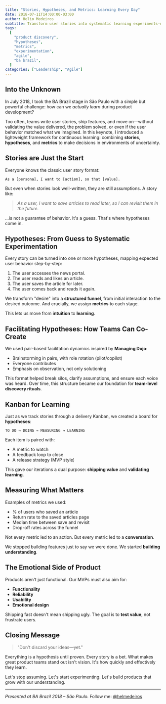 ```yaml
---
title: "Stories, Hypotheses, and Metrics: Learning Every Day"
date: 2018-07-11T14:00:00-03:00
author: Helio Medeiros
subtitle: Transform user stories into systematic learning experiments—using hypotheses, metrics, and structured funnels to validate assumptions and build products that grow with understanding
tags:
  [
    "product discovery",
    "hypotheses",
    "metrics",
    "experimentation",
    "agile",
    "ba brazil",
  ]
categories: ["Leadership", "Agile"]
---
```


## Into the Unknown

In July 2018, I took the BA Brazil stage in São Paulo with a simple but powerful challenge: how can we _actually learn_ during product development?

Too often, teams write user stories, ship features, and move on—without validating the value delivered, the problem solved, or even if the user behavior matched what we imagined. In this keynote, I introduced a lightweight framework for continuous learning: combining **stories**, **hypotheses**, and **metrics** to make decisions in environments of uncertainty.

## Stories are Just the Start

Everyone knows the classic user story format:

```text
As a [persona], I want to [action], so that [value].
```

But even when stories look well-written, they are still assumptions. A story like:

> _As a user, I want to save articles to read later, so I can revisit them in the future._

...is not a guarantee of behavior. It's a guess. That's where hypotheses come in.

## Hypotheses: From Guess to Systematic Experimentation

Every story can be turned into one or more hypotheses, mapping expected user behavior step-by-step:

1. The user accesses the news portal.
2. The user reads and likes an article.
3. The user saves the article for later.
4. The user comes back and reads it again.

We transform "desire" into a **structured funnel**, from initial interaction to the desired outcome. And crucially, we assign **metrics** to each stage.

This lets us move from **intuition** to **learning**.

## Facilitating Hypotheses: How Teams Can Co-Create

We used pair-based facilitation dynamics inspired by **Managing Dojo**:

- Brainstorming in pairs, with role rotation (pilot/copilot)
- Everyone contributes
- Emphasis on observation, not only solutioning

This format helped break silos, clarify assumptions, and ensure each voice was heard. Over time, this structure became our foundation for **team-level discovery rituals**.

## Kanban for Learning

Just as we track stories through a delivery Kanban, we created a board for **hypotheses**:

```
TO DO → DOING → MEASURING → LEARNING
```

Each item is paired with:

- A metric to watch
- A feedback loop to close
- A release strategy (MVP style)

This gave our iterations a dual purpose: **shipping value** and **validating learning**.

## Measuring What Matters

Examples of metrics we used:

- % of users who saved an article
- Return rate to the saved articles page
- Median time between save and revisit
- Drop-off rates across the funnel

Not every metric led to an action. But every metric led to a **conversation**.

We stopped building features just to say we were done. We started **building understanding**.

## The Emotional Side of Product

Products aren't just functional. Our MVPs must also aim for:

- **Functionality**
- **Reliability**
- **Usability**
- **Emotional design**

Shipping fast doesn't mean shipping ugly. The goal is to **test value**, not frustrate users.

## Closing Message

> "Don't discard your ideas—yet."

Everything is a hypothesis until proven. Every story is a bet. What makes great product teams stand out isn't vision. It's how quickly and effectively they learn.

Let's stop assuming.
Let's start experimenting.
Let's build products that grow with our understanding.

---

_Presented at BA Brazil 2018 – São Paulo._
Follow me: [@helmedeiros](https://twitter.com/helmedeiros)
